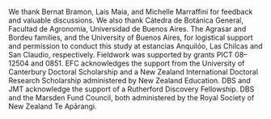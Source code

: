 We thank Bernat Bramon, Laís Maia, and Michelle Marraffini for feedback and valuable discussions. 
We also thank Cátedra de Botánica General, Facultad de Agronomía, Universidad de Buenos Aires. 
The Agrasar and Bordeu families, and the University of Buenos Aires, for logistical support and permission to conduct this study at estancias Anquilóo, Las Chilcas and San Claudio, respectively. 
Fieldwork was supported by grants PICT 08–12504 and 0851. 
EFC acknowledges the support from the University of Canterbury Doctoral Scholarship and a New Zealand International Doctoral Research Scholarship administered by New Zealand Education.
DBS and JMT acknowledge the support of a Rutherford Discovery Fellowship. 
DBS and the Marsden Fund Council, both administered by the Royal Society of New Zealand Te Apārangi.
